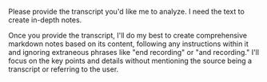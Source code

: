 Please provide the transcript you'd like me to analyze. I need the text to create in-depth notes. 

Once you provide the transcript, I'll do my best to create comprehensive markdown notes based on its content, following any instructions within it and ignoring extraneous phrases like "end recording" or "and recording." I'll focus on the key points and details without mentioning the source being a transcript or referring to the user. 
